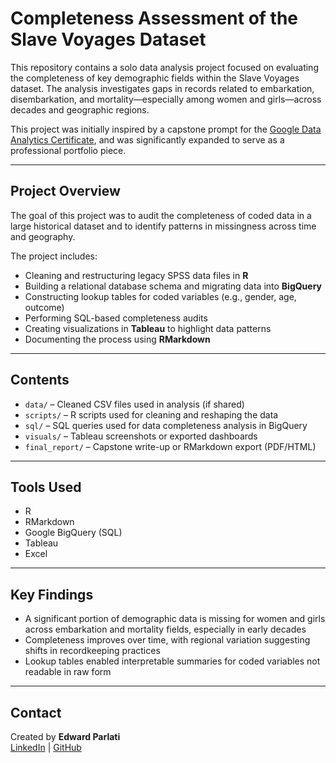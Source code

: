# Completeness Assessment of the Slave Voyages Dataset

This repository contains a solo data analysis project focused on evaluating the completeness of key demographic fields within the Slave Voyages dataset. The analysis investigates gaps in records related to embarkation, disembarkation, and mortality—especially among women and girls—across decades and geographic regions.

This project was initially inspired by a capstone prompt for the [Google Data Analytics Certificate](https://www.coursera.org/professional-certificates/google-data-analytics), and was significantly expanded to serve as a professional portfolio piece.

---

## Project Overview

The goal of this project was to audit the completeness of coded data in a large historical dataset and to identify patterns in missingness across time and geography. 

The project includes:

- Cleaning and restructuring legacy SPSS data files in **R**
- Building a relational database schema and migrating data into **BigQuery**
- Constructing lookup tables for coded variables (e.g., gender, age, outcome)
- Performing SQL-based completeness audits
- Creating visualizations in **Tableau** to highlight data patterns
- Documenting the process using **RMarkdown**

---

## Contents

- `data/` – Cleaned CSV files used in analysis (if shared)
- `scripts/` – R scripts used for cleaning and reshaping the data
- `sql/` – SQL queries used for data completeness analysis in BigQuery
- `visuals/` – Tableau screenshots or exported dashboards
- `final_report/` – Capstone write-up or RMarkdown export (PDF/HTML)

---

## Tools Used

- R  
- RMarkdown  
- Google BigQuery (SQL)  
- Tableau  
- Excel  

---

## Key Findings

- A significant portion of demographic data is missing for women and girls across embarkation and mortality fields, especially in early decades
- Completeness improves over time, with regional variation suggesting shifts in recordkeeping practices
- Lookup tables enabled interpretable summaries for coded variables not readable in raw form

---

## Contact

Created by **Edward Parlati**  
[LinkedIn](https://www.linkedin.com/in/edwardparlati) | [GitHub](https://github.com/edwardparlati)  
